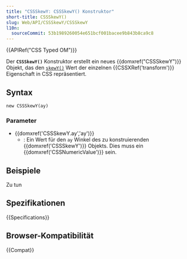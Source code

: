 ```yaml
---
title: "CSSSkewY: CSSSkewY() Konstruktor"
short-title: CSSSkewY()
slug: Web/API/CSSSkewY/CSSSkewY
l10n:
  sourceCommit: 53b1989260054e651bcf001bacee9b843b8ca9c8
---
```


{{APIRef("CSS Typed OM")}}

Der **`CSSSkewY()`** Konstruktor erstellt ein neues
{{domxref("CSSSkewY")}} Objekt, das den
[`skewY()`](/de/docs/Web/CSS/transform-function/skewY) Wert der einzelnen {{CSSXRef('transform')}} Eigenschaft in CSS repräsentiert.

## Syntax

```js-nolint
new CSSSkewY(ay)
```

### Parameter

- {{domxref('CSSSkewY.ay','ay')}}
  - : Ein Wert für den `ay` Winkel des zu konstruierenden {{domxref('CSSSkewY')}} Objekts. Dies muss ein {{domxref('CSSNumericValue')}} sein.

## Beispiele

Zu tun

## Spezifikationen

{{Specifications}}

## Browser-Kompatibilität

{{Compat}}
